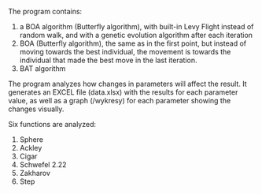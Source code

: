 The program contains:
1. a BOA algorithm (Butterfly algorithm), with built-in Levy Flight instead of random walk, and with a genetic evolution algorithm after each iteration
2. BOA (Butterfly algorithm), the same as in the first point, but instead of moving towards the best individual, the movement is towards the individual that made the best move in the last iteration.
3. BAT algorithm

The program analyzes how changes in parameters will affect the result. It generates an EXCEL file (data.xlsx) with the results for each parameter value, as well as a graph (/wykresy) for each parameter showing the changes visually.

Six functions are analyzed:
1. Sphere
2. Ackley
3. Cigar
4. Schwefel 2.22
5. Zakharov
6. Step